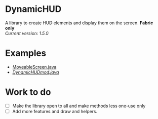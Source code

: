 # DynamicHUD
A library to create HUD elements and display them on the screen. **Fabric only**\
_Current version: 1.5.0_

# Examples
- [MoveableScreen.java](src/main/java/com/tanishisherewith/dynamichud/huds/MoveableScreen.java)
- [_DynamicHUDmod.java_](src/main/java/com/tanishisherewith/dynamichud/DynamicHUDmod.java)

# Work to do

- [ ] Make the library open to all and make methods less one-use only
- [ ] Add more features and draw and helpers.

